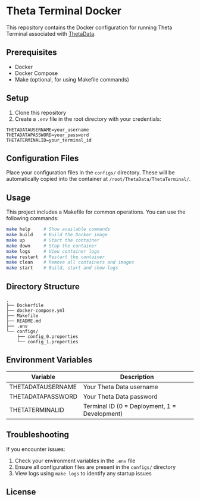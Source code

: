 # Theta Terminal Docker

This repository contains the Docker configuration for running Theta Terminal associated with [ThetaData](https://thetadata.com/).

## Prerequisites

- Docker
- Docker Compose
- Make (optional, for using Makefile commands)

## Setup

1. Clone this repository
2. Create a `.env` file in the root directory with your credentials:
```env
THETADATAUSERNAME=your_username
THETADATAPASSWORD=your_password
THETATERMINALID=your_terminal_id
```

## Configuration Files

Place your configuration files in the `configs/` directory. These will be automatically copied into the container at `/root/ThetaData/ThetaTerminal/`.

## Usage

This project includes a Makefile for common operations. You can use the following commands:

```bash
make help     # Show available commands
make build    # Build the Docker image
make up       # Start the container
make down     # Stop the container
make logs     # View container logs
make restart  # Restart the container
make clean    # Remove all containers and images
make start    # Build, start and show logs
```

## Directory Structure

```
.
├── Dockerfile
├── docker-compose.yml
├── Makefile
├── README.md
├── .env
└── configs/
    ├── config_0.properties
    └── config_1.properties
```

## Environment Variables

| Variable | Description |
|----------|-------------|
| THETADATAUSERNAME | Your Theta Data username |
| THETADATAPASSWORD | Your Theta Data password |
| THETATERMINALID   | Terminal ID (0 = Deployment, 1 = Development) |

## Troubleshooting

If you encounter issues:
1. Check your environment variables in the `.env` file
2. Ensure all configuration files are present in the `configs/` directory
3. View logs using `make logs` to identify any startup issues

## License